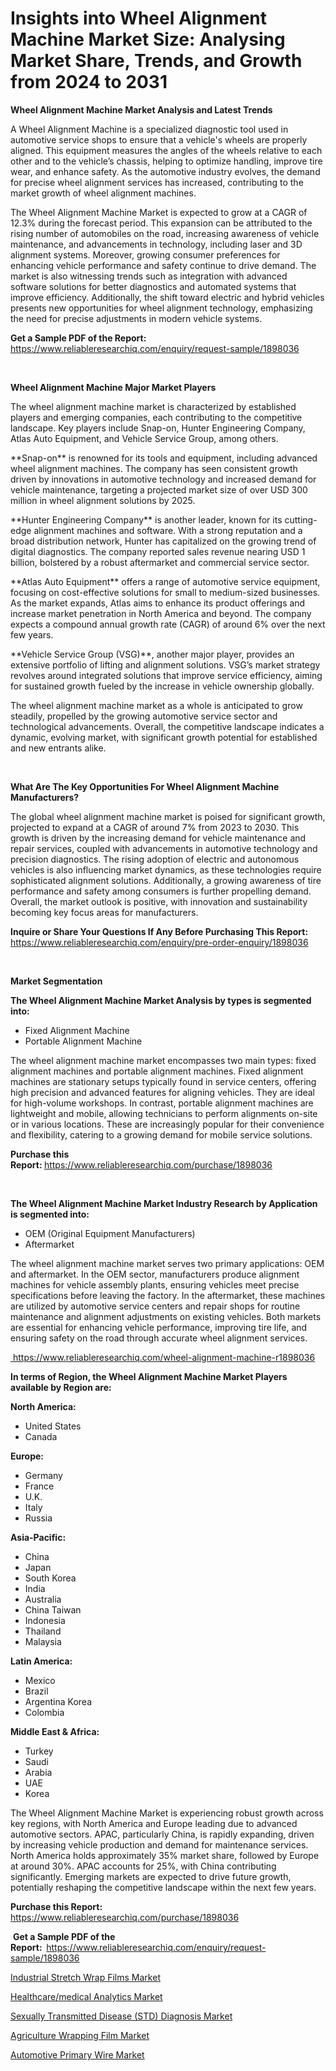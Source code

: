 <p><h1>Insights into Wheel Alignment Machine Market Size: Analysing Market Share, Trends, and Growth from 2024 to 2031</h1></p><p><strong>Wheel Alignment Machine Market Analysis and Latest Trends</strong></p>
<p><p>A Wheel Alignment Machine is a specialized diagnostic tool used in automotive service shops to ensure that a vehicle's wheels are properly aligned. This equipment measures the angles of the wheels relative to each other and to the vehicle’s chassis, helping to optimize handling, improve tire wear, and enhance safety. As the automotive industry evolves, the demand for precise wheel alignment services has increased, contributing to the market growth of wheel alignment machines.</p><p>The Wheel Alignment Machine Market is expected to grow at a CAGR of 12.3% during the forecast period. This expansion can be attributed to the rising number of automobiles on the road, increasing awareness of vehicle maintenance, and advancements in technology, including laser and 3D alignment systems. Moreover, growing consumer preferences for enhancing vehicle performance and safety continue to drive demand. The market is also witnessing trends such as integration with advanced software solutions for better diagnostics and automated systems that improve efficiency. Additionally, the shift toward electric and hybrid vehicles presents new opportunities for wheel alignment technology, emphasizing the need for precise adjustments in modern vehicle systems.</p></p>
<p><strong>Get a Sample PDF of the Report:&nbsp;</strong> <a href="https://www.reliableresearchiq.com/enquiry/request-sample/1898036?utm_campaign=1106&utm_medium=2&utm_source=Github&utm_content=ia&utm_term=03112024&utm_id=wheel-alignment-machine">https://www.reliableresearchiq.com/enquiry/request-sample/1898036</a></p>
<p>&nbsp;</p>
<p><strong>Wheel Alignment Machine Major Market Players</strong></p>
<p><p>The wheel alignment machine market is characterized by established players and emerging companies, each contributing to the competitive landscape. Key players include Snap-on, Hunter Engineering Company, Atlas Auto Equipment, and Vehicle Service Group, among others.</p><p>**Snap-on** is renowned for its tools and equipment, including advanced wheel alignment machines. The company has seen consistent growth driven by innovations in automotive technology and increased demand for vehicle maintenance, targeting a projected market size of over USD 300 million in wheel alignment solutions by 2025.</p><p>**Hunter Engineering Company** is another leader, known for its cutting-edge alignment machines and software. With a strong reputation and a broad distribution network, Hunter has capitalized on the growing trend of digital diagnostics. The company reported sales revenue nearing USD 1 billion, bolstered by a robust aftermarket and commercial service sector.</p><p>**Atlas Auto Equipment** offers a range of automotive service equipment, focusing on cost-effective solutions for small to medium-sized businesses. As the market expands, Atlas aims to enhance its product offerings and increase market penetration in North America and beyond. The company expects a compound annual growth rate (CAGR) of around 6% over the next few years.</p><p>**Vehicle Service Group (VSG)**, another major player, provides an extensive portfolio of lifting and alignment solutions. VSG’s market strategy revolves around integrated solutions that improve service efficiency, aiming for sustained growth fueled by the increase in vehicle ownership globally.</p><p>The wheel alignment machine market as a whole is anticipated to grow steadily, propelled by the growing automotive service sector and technological advancements. Overall, the competitive landscape indicates a dynamic, evolving market, with significant growth potential for established and new entrants alike.</p></p>
<p>&nbsp;</p>
<p><strong>What Are The Key Opportunities For Wheel Alignment Machine Manufacturers?</strong></p>
<p><p>The global wheel alignment machine market is poised for significant growth, projected to expand at a CAGR of around 7% from 2023 to 2030. This growth is driven by the increasing demand for vehicle maintenance and repair services, coupled with advancements in automotive technology and precision diagnostics. The rising adoption of electric and autonomous vehicles is also influencing market dynamics, as these technologies require sophisticated alignment solutions. Additionally, a growing awareness of tire performance and safety among consumers is further propelling demand. Overall, the market outlook is positive, with innovation and sustainability becoming key focus areas for manufacturers.</p></p>
<p><strong>Inquire or Share Your Questions If Any Before Purchasing This Report:</strong> <a href="https://www.reliableresearchiq.com/enquiry/pre-order-enquiry/1898036?utm_campaign=1106&utm_medium=2&utm_source=Github&utm_content=ia&utm_term=03112024&utm_id=wheel-alignment-machine">https://www.reliableresearchiq.com/enquiry/pre-order-enquiry/1898036</a></p>
<p>&nbsp;</p>
<p><strong>Market Segmentation</strong></p>
<p><strong>The Wheel Alignment Machine Market Analysis by types is segmented into:</strong></p>
<p><ul><li>Fixed Alignment Machine</li><li>Portable Alignment Machine</li></ul></p>
<p><p>The wheel alignment machine market encompasses two main types: fixed alignment machines and portable alignment machines. Fixed alignment machines are stationary setups typically found in service centers, offering high precision and advanced features for aligning vehicles. They are ideal for high-volume workshops. In contrast, portable alignment machines are lightweight and mobile, allowing technicians to perform alignments on-site or in various locations. These are increasingly popular for their convenience and flexibility, catering to a growing demand for mobile service solutions.</p></p>
<p><strong>Purchase this Report:&nbsp;</strong><a href="https://www.reliableresearchiq.com/purchase/1898036?utm_campaign=1106&utm_medium=2&utm_source=Github&utm_content=ia&utm_term=03112024&utm_id=wheel-alignment-machine">https://www.reliableresearchiq.com/purchase/1898036</a></p>
<p>&nbsp;</p>
<p><strong>The Wheel Alignment Machine Market Industry Research by Application is segmented into:</strong></p>
<p><ul><li>OEM (Original Equipment Manufacturers)</li><li>Aftermarket</li></ul></p>
<p><p>The wheel alignment machine market serves two primary applications: OEM and aftermarket. In the OEM sector, manufacturers produce alignment machines for vehicle assembly plants, ensuring vehicles meet precise specifications before leaving the factory. In the aftermarket, these machines are utilized by automotive service centers and repair shops for routine maintenance and alignment adjustments on existing vehicles. Both markets are essential for enhancing vehicle performance, improving tire life, and ensuring safety on the road through accurate wheel alignment services.</p></p>
<p><a href="https://www.reliableresearchiq.com/wheel-alignment-machine-r1898036?utm_campaign=1106&utm_medium=2&utm_source=Github&utm_content=ia&utm_term=03112024&utm_id=wheel-alignment-machine">&nbsp;https://www.reliableresearchiq.com/wheel-alignment-machine-r1898036</a></p>
<p><strong>In terms of Region, the Wheel Alignment Machine Market Players available by Region are:</strong></p>
<p>
    <p> <strong> North America: </strong>
        <ul>
            <li>United States</li>
            <li>Canada</li>
        </ul>
        </p> 
    <p> <strong> Europe: </strong>
        <ul>
            <li>Germany</li>
            <li>France</li>
            <li>U.K.</li>
            <li>Italy</li>
            <li>Russia</li>
        </ul>
        </p> 
    <p> <strong> Asia-Pacific: </strong>
        <ul>
            <li>China</li>
            <li>Japan</li>
            <li>South Korea</li>
            <li>India</li>
            <li>Australia</li>
            <li>China Taiwan</li>
            <li>Indonesia</li>
            <li>Thailand</li>
            <li>Malaysia</li>
        </ul>
        </p> 
    <p> <strong> Latin America: </strong>
        <ul>
            <li>Mexico</li>
            <li>Brazil</li>
            <li>Argentina Korea</li>
            <li>Colombia</li>
        </ul>
        </p> 
    <p> <strong> Middle East & Africa: </strong>
        <ul>
            <li>Turkey</li>
            <li>Saudi</li>
            <li>Arabia</li>
            <li>UAE</li>
            <li>Korea</li>
        </ul>
    </p>
    </p>
<p><p>The Wheel Alignment Machine Market is experiencing robust growth across key regions, with North America and Europe leading due to advanced automotive sectors. APAC, particularly China, is rapidly expanding, driven by increasing vehicle production and demand for maintenance services. North America holds approximately 35% market share, followed by Europe at around 30%. APAC accounts for 25%, with China contributing significantly. Emerging markets are expected to drive future growth, potentially reshaping the competitive landscape within the next few years.</p></p>
<p><strong>Purchase this Report: </strong><a href="https://www.reliableresearchiq.com/purchase/1898036?utm_campaign=1106&utm_medium=2&utm_source=Github&utm_content=ia&utm_term=03112024&utm_id=wheel-alignment-machine">https://www.reliableresearchiq.com/purchase/1898036</a></p>
<p>&nbsp;<strong>Get a Sample PDF of the Report:&nbsp;&nbsp;</strong><a href="https://www.reliableresearchiq.com/enquiry/request-sample/1898036?utm_campaign=1106&utm_medium=2&utm_source=Github&utm_content=ia&utm_term=03112024&utm_id=wheel-alignment-machine">https://www.reliableresearchiq.com/enquiry/request-sample/1898036</a></p>
<p><strong></strong></p>
<p><p><a href="https://www.linkedin.com/pulse/navigating-global-industrial-stretch-wrap-films-market-from-lp44f?utm_campaign=1106&utm_medium=2&utm_source=Github&utm_content=ia&utm_term=03112024&utm_id=wheel-alignment-machine">Industrial Stretch Wrap Films Market</a></p><p><a href="https://issuu.com/reportprime-2/docs/healthcaremedical-analytics-market-_553d039316045b?utm_campaign=1106&utm_medium=2&utm_source=Github&utm_content=ia&utm_term=03112024&utm_id=wheel-alignment-machine">Healthcare/medical Analytics Market</a></p><p><a href="https://issuu.com/reportprime-2/docs/sexually-transmitted-disease-std-di_0f2e3ec1e20f93?utm_campaign=1106&utm_medium=2&utm_source=Github&utm_content=ia&utm_term=03112024&utm_id=wheel-alignment-machine">Sexually Transmitted Disease (STD) Diagnosis Market</a></p><p><a href="https://www.linkedin.com/pulse/in-depth-agriculture-wrapping-film-market-review-size-share-s0zrf?utm_campaign=1106&utm_medium=2&utm_source=Github&utm_content=ia&utm_term=03112024&utm_id=wheel-alignment-machine">Agriculture Wrapping Film Market</a></p><p><a href="https://github.com/janeengrenong0/Market-Research-Report-List-1/blob/main/automotive-primary-wire-market.md?utm_campaign=1106&utm_medium=2&utm_source=Github&utm_content=ia&utm_term=03112024&utm_id=wheel-alignment-machine">Automotive Primary Wire Market</a></p></p>